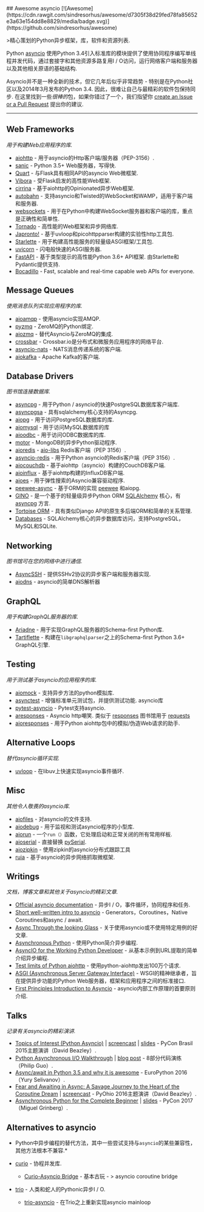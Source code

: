 <div class="github-widget" data-repo="timofurrer/awesome-asyncio"></div>
<script async src="https://pagead2.googlesyndication.com/pagead/js/adsbygoogle.js"></script><ins class="adsbygoogle" style="display:block" data-ad-client="ca-pub-6890694312814945" data-ad-slot="5473692530" data-ad-format="auto"  data-full-width-responsive="true"></ins><script>(adsbygoogle = window.adsbygoogle || []).push({});</script>
## Awesome asyncio [![Awesome](https://cdn.rawgit.com/sindresorhus/awesome/d7305f38d29fed78fa85652e3a63e154dd8e8829/media/badge.svg)](https://github.com/sindresorhus/awesome)

&gt;精心策划的Python异步框架，库，软件和资源列表.

Python [asyncio](https://docs.python.org/3/library/asyncio.html) 使用Python 3.4引入标准库的模块提供了使用协同程序编写单线程并发代码，通过套接字和其他资源多路复用I / O访问，运行网络客户端和服务器以及其他相关原语的基础结构.

Asyncio并不是一种全新的技术，但它几年后似乎非常趋势 - 特别是在Python社区以及2014年3月发布的Python 3.4.
因此，很难让自己与最精彩的软件包保持同步.
在这里找到一些*很棒的*包，如果你错过了一个，我们指望你 [create an Issue or a Pull Request](https://github.com/timofurrer/awesome-asyncio/blob/master/CONTRIBUTING.md) 提出你的建议.




***

## Web Frameworks

*用于构建Web应用程序的库.*

* [aiohttp](https://github.com/KeepSafe/aiohttp) - 用于asyncio的Http客户端/服务器（PEP-3156）.
* [sanic](https://github.com/channelcat/sanic) -  Python 3.5+ Web服务器，写得快.
* [Quart](https://gitlab.com/pgjones/quart) - 与Flask具有相同API的asyncio Web微框架.
* [Vibora](https://github.com/vibora-io/vibora) - 受Flask启发的高性能Web框架.
* [cirrina](https://github.com/neolynx/cirrina) - 基于aiohttp的Opinionated异步Web框架.
* [autobahn](https://github.com/crossbario/autobahn-python) - 支持asyncio和Twisted的WebSocket和WAMP，适用于客户端和服务器.
* [websockets](https://github.com/aaugustin/websockets/) - 用于在Python中构建WebSocket服务器和客户端的库，重点是正确性和简单性.
* [Tornado](http://www.tornadoweb.org/en/stable/) - 高性能的Web框架和异步网络库.
* [Japronto!](https://github.com/squeaky-pl/japronto) - 基于uvloop和picohttpparser构建的实验性http工具包.
* [Starlette](https://github.com/encode/starlette) - 用于构建高性能服务的轻量级ASGI框架/工具包.
* [uvicorn](https://github.com/encode/uvicorn) - 闪电般快速的ASGI服务器.
* [FastAPI](https://github.com/tiangolo/fastapi)   - 基于类型提示的高性能Python 3.6+ API框架.  由Starlette和Pydantic提供支持.
* [Bocadillo](https://bocadilloproject.github.io) - Fast, scalable and real-time capable web APIs for everyone.

## Message Queues

*使用消息队列实现应用程序的库.*

* [aioamqp](https://github.com/Polyconseil/aioamqp) - 使用asyncio实现AMQP.
* [pyzmq](https://github.com/zeromq/pyzmq) -  ZeroMQ的Python绑定.
* [aiozmq](https://github.com/aio-libs/aiozmq) - 替代Asyncio与ZeroMQ的集成.
* [crossbar](https://github.com/crossbario/crossbar) -  Crossbar.io是分布式和微服务应用程序的网络平台.
* [asyncio-nats](https://github.com/nats-io/asyncio-nats) -  NATS消息传递系统的客户端.
* [aiokafka](https://github.com/aio-libs/aiokafka) -  Apache Kafka的客户端.

## Database Drivers

*图书馆连接数据库.*

* [asyncpg](https://github.com/MagicStack/asyncpg) - 用于Python / asyncio的快速PostgreSQL数据库客户端库.
* [asyncpgsa](https://github.com/CanopyTax/asyncpgsa) - 具有sqlalchemy核心支持的Asyncpg.
* [aiopg](https://github.com/aio-libs/aiopg/) - 用于访问PostgreSQL数据库的库.
* [aiomysql](https://github.com/aio-libs/aiomysql) - 用于访问MySQL数据库的库
* [aioodbc](https://github.com/aio-libs/aioodbc) - 用于访问ODBC数据库的库.
* [motor](https://github.com/mongodb/motor) -  MongoDB的异步Python驱动程序.
* [aioredis](https://github.com/aio-libs/aioredis) - [aio-libs](https://github.com/aio-libs) Redis客户端（PEP 3156）.
* [asyncio-redis](https://github.com/jonathanslenders/asyncio-redis) - 用于Python asyncio的Redis客户端（PEP 3156）.
* [aiocouchdb](https://github.com/aio-libs/aiocouchdb) - 基于aiohttp（asyncio）构建的CouchDB客户端.
* [aioinflux](https://github.com/plugaai/aioinflux) - 基于aiohttp构建的InfluxDB客户端.
* [aioes](https://github.com/aio-libs/aioes) - 用于弹性搜索的Asyncio兼容驱动程序.
* [peewee-async](https://github.com/05bit/peewee-async) - 基于ORM的实现 [peewee](https://github.com/coleifer/peewee) 和aiopg.
* [GINO](https://github.com/fantix/gino) - 是一个基于的轻量级异步Python ORM [SQLAlchemy](https://www.sqlalchemy.org/) 核心，有 [asyncpg](https://github.com/MagicStack/asyncpg) 方言.
* [Tortoise ORM](https://github.com/tortoise/tortoise-orm) - 具有类似Django API的原生多后端ORM和简单的关系管理.
* [Databases](https://github.com/encode/databases) -  SQLAlchemy核心的异步数据库访问，支持PostgreSQL，MySQL和SQLite.

## Networking

*图书馆可在您的网络中进行通信.*

* [AsyncSSH](https://github.com/ronf/asyncssh) - 提供SSHv2协议的异步客户端和服务器实现.
* [aiodns](https://github.com/saghul/aiodns) -  asyncio的简单DNS解析器

## GraphQL

*用于构建GraphQL服务器的库.*

* [Ariadne](https://ariadnegraphql.org) - 用于实现GraphQL服务器的Schema-first Python库.
* [Tartiflette](https://tartiflette.io/) - 构建在`libgraphqlparser`之上的Schema-first Python 3.6+ GraphQL引擎.

## Testing

*用于测试基于asyncio的应用程序的库.*

* [aiomock](https://github.com/nhumrich/aiomock/) - 支持异步方法的python模拟库.
* [asynctest](https://github.com/Martiusweb/asynctest/)   - 增强标准单元测试包，并提供测试功能.  asyncio库
* [pytest-asyncio](https://github.com/pytest-dev/pytest-asyncio) -  Pytest支持asyncio.
* [aresponses](https://github.com/CircleUp/aresponses)   -  Asyncio http嘲笑.  类似于 [responses](https://github.com/getsentry/responses) 图书馆用于 [requests](https://github.com/requests/requests)
* [aioresponses](https://github.com/pnuckowski/aioresponses) - 用于Python aiohttp包中的模拟/伪造Web请求的助手.

## Alternative Loops

*替代asyncio循环实现.*

* [uvloop](https://github.com/MagicStack/uvloop) - 在libuv上快速实现asyncio事件循环.

## Misc

*其他令人敬畏的asyncio库.*

* [aiofiles](https://github.com/Tinche/aiofiles/) - 对asyncio的文件支持.
* [aiodebug](https://github.com/qntln/aiodebug) - 用于监视和测试asyncio程序的小型库.
* [aiorun](https://github.com/cjrh/aiorun) - 一个`run（）`函数，它处理启动和正常关闭的所有常用样板.
* [aioserial](https://github.com/changyuheng/aioserial) - 直接替换 [pySerial](https://github.com/pyserial/pyserial).
* [aiozipkin](https://github.com/aio-libs/aiozipkin) - 使用zipkin的asyncio分布式跟踪工具
* [ruia](https://github.com/howie6879/ruia) - 基于asyncio的异步网络抓取微框架.

## Writings

*文档，博客文章和其他关于asyncio的精彩文章.*

* [Official asyncio documentation](https://docs.python.org/3/library/asyncio.html) - 异步I / O，事件循环，协同程序和任务.
* [Short well-written intro to asyncio](http://masnun.com/2015/11/13/python-generators-coroutines-native-coroutines-and-async-await.html) -  Generators，Coroutines，Native Coroutines和async / await.
* [Async Through the looking Glass](https://hackernoon.com/async-through-the-looking-glass-d69a0a88b661) - 关于使用asyncio或不使用特定用例的好文章.
* [Asynchronous Python](https://hackernoon.com/asynchronous-python-45df84b82434) - 使用Python简介异步编程.
* [AsyncIO for the Working Python Developer](https://hackernoon.com/asyncio-for-the-working-python-developer-5c468e6e2e8e) - 从基本示例到URL提取的简单介绍异步编程.
* [Test limits of Python aiohttp](https://pawelmhm.github.io/asyncio/python/aiohttp/2016/04/22/asyncio-aiohttp.html) - 使用python-aiohttp发出100万个请求.
* [ASGI (Asynchronous Server Gateway Interface)](https://asgi.readthedocs.io/en/latest/) -  WSGI的精神继承者，旨在提供异步功能的Python Web服务器，框架和应用程序之间的标准接口.
* [First Principles Introduction to Asyncio](https://hackernoon.com/a-simple-introduction-to-pythons-asyncio-595d9c9ecf8c) -  asyncio内部工作原理的首要原则介绍. 

## Talks

*记录有关asyncio的精彩演讲.*

* [Topics of Interest (Python Asyncio)](https://youtu.be/ZzfHjytDceU) | [screencast](https://youtu.be/lYe8W04ERnY) | [slides](https://speakerdeck.com/dabeaz/topics-of-interest-async) -  PyCon Brasil 2015主题演讲（David Beazley）.
* [Python Asynchronous I/O Walkthrough](https://www.youtube.com/playlist?list=PLpEcQSRWP2IjVRlTUptdD05kG-UkJynQT) | [blog post](http://pgbovine.net/python-async-io-walkthrough.htm) -  8部分代码演练（Philip Guo）.
* [Async/await in Python 3.5 and why it is awesome](https://www.youtube.com/watch?v=m28fiN9y_r8&t=132s) -  EuroPython 2016（Yury Selivanov）.
* [Fear and Awaiting in Async: A Savage Journey to the Heart of the Coroutine Dream](https://www.youtube.com/watch?v=E-1Y4kSsAFc) | [screencast](https://www.youtube.com/watch?v=Bm96RqNGbGo) -  PyOhio 2016主题演讲（David Beazley）.
* [Asynchronous Python for the Complete Beginner](https://www.youtube.com/watch?v=iG6fr81xHKA) | [slides](https://speakerdeck.com/pycon2017/miguel-grinberg-asynchronous-python-for-the-complete-beginner) -  PyCon 2017（Miguel Grinberg）.

## Alternatives to asyncio

* Python中异步编程的替代方法，其中一些尝试支持与`asyncio`的某些兼容性，其他方法根本不兼容.*

* [curio](https://github.com/dabeaz/curio) - 协程并发库.
  * [Curio-Asyncio Bridge](https://github.com/dabeaz/curio/issues/190) - 基本古玩 - &gt; asyncio coroutine bridge
* [trio](https://github.com/python-trio/trio) - 人类和蛇人的Pythonic异步I / O.
  * [trio-asyncio](https://github.com/python-trio/trio-asyncio) - 在Trio之上重新实现asyncio mainloop
